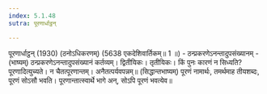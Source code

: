 ```yaml
---
index: 5.1.48
sutra: पूरणार्धाट्ठन्

---
```

पूरणार्धाट्ठन् (1930) (ठनोऽधिकरणम्) (5638 एकदेशिवार्तिकम्॥ 1 ॥) - ठन्प्रकरणेऽनन्तादुपसंख्यानम् - (भाष्यम्) ठन्प्रकरणेऽनन्तादुपसंख्यानं कर्तव्यम्। द्वितीयिकः। तृतीयिकः। किं पुनः कारणं न सिध्यति? पूरणादित्युच्यते। न चैतत्पूरणान्तम्। अनैतत्पर्यवपन्नम्॥ (सिद्धान्तभाष्यम्) पूरणं नामार्थः, तमर्थमाह तीयशब्दः, पूरणं सोऽसौ भवति। पूरणान्तात्स्वार्थे भागे अन्, सोऽपि पूरणं भवत्येव॥
